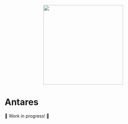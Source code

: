 <p align="center">
    <img width="256" src="https://raw.githubusercontent.com/Fabio286/antares/master/docs/logo.png">
</p>

# Antares

🚧 Work in progress! 🚧
